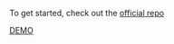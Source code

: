 To get started, check out the [official repo](https://github.com/stevenschobert/instafeed.js)

[DEMO](http://instafeedjs.meteor.com)